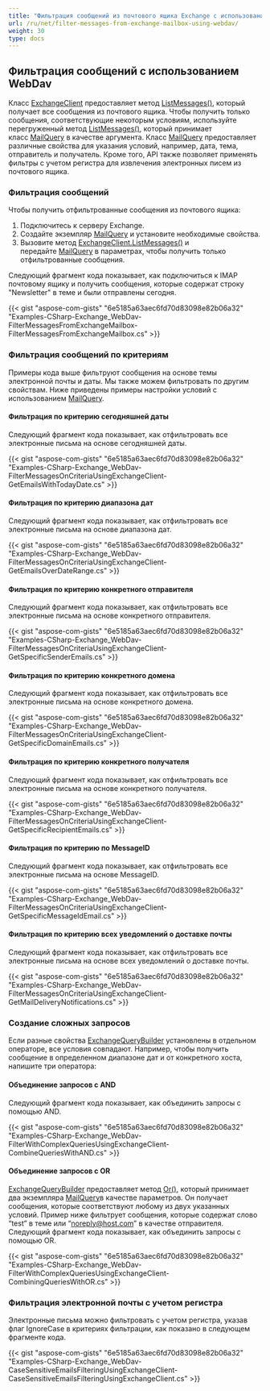 ```yaml
---
title: "Фильтрация сообщений из почтового ящика Exchange с использованием WebDav"
url: /ru/net/filter-messages-from-exchange-mailbox-using-webdav/
weight: 30
type: docs
---
```



## **Фильтрация сообщений с использованием WebDav**
Класс [ExchangeClient](https://apireference.aspose.com/email/net/aspose.email.clients.exchange.dav/exchangeclient) предоставляет метод [ListMessages()](https://apireference.aspose.com/email/net/aspose.email.clients.exchange.dav/exchangeclient/methods/listmessages/index), который получает все сообщения из почтового ящика. Чтобы получить только сообщения, соответствующие некоторым условиям, используйте перегруженный метод [ListMessages()](https://apireference.aspose.com/email/net/aspose.email.clients.exchange.dav.exchangeclient/listmessages/methods/2), который принимает класс [MailQuery](https://apireference.aspose.com/email/net/aspose.email.tools.search/mailquery) в качестве аргумента. Класс [MailQuery](https://apireference.aspose.com/email/net/aspose.email.tools.search/mailquery) предоставляет различные свойства для указания условий, например, дата, тема, отправитель и получатель. Кроме того, API также позволяет применять фильтры с учетом регистра для извлечения электронных писем из почтового ящика.
### **Фильтрация сообщений**
Чтобы получить отфильтрованные сообщения из почтового ящика:

1. Подключитесь к серверу Exchange.
1. Создайте экземпляр [MailQuery](https://apireference.aspose.com/email/net/aspose.email.tools.search/mailquery) и установите необходимые свойства.
1. Вызовите метод [ExchangeClient.ListMessages()](https://apireference.aspose.com/email/net/aspose.email.clients.exchange.dav.exchangeclient/listmessages/methods/2) и передайте [MailQuery](https://apireference.aspose.com/email/net/aspose.email.tools.search/mailquery) в параметрах, чтобы получить только отфильтрованные сообщения.

Следующий фрагмент кода показывает, как подключиться к IMAP почтовому ящику и получить сообщения, которые содержат строку "Newsletter" в теме и были отправлены сегодня.



{{< gist "aspose-com-gists" "6e5185a63aec6fd70d83098e82b06a32" "Examples-CSharp-Exchange_WebDav-FilterMessagesFromExchangeMailbox-FilterMessagesFromExchangeMailbox.cs" >}}
### **Фильтрация сообщений по критериям**
Примеры кода выше фильтруют сообщения на основе темы электронной почты и даты. Мы также можем фильтровать по другим свойствам. Ниже приведены примеры настройки условий с использованием [MailQuery](https://apireference.aspose.com/email/net/aspose.email.tools.search/mailquery).
#### **Фильтрация по критерию сегодняшней даты**
Следующий фрагмент кода показывает, как отфильтровать все электронные письма на основе сегодняшней даты.



{{< gist "aspose-com-gists" "6e5185a63aec6fd70d83098e82b06a32" "Examples-CSharp-Exchange_WebDav-FilterMessagesOnCriteriaUsingExchangeClient-GetEmailsWithTodayDate.cs" >}}
#### **Фильтрация по критерию диапазона дат**
Следующий фрагмент кода показывает, как отфильтровать все электронные письма на основе диапазона дат.

{{< gist "aspose-com-gists" "6e5185a63aec6fd70d83098e82b06a32" "Examples-CSharp-Exchange_WebDav-FilterMessagesOnCriteriaUsingExchangeClient-GetEmailsOverDateRange.cs" >}}
#### **Фильтрация по критерию конкретного отправителя**
Следующий фрагмент кода показывает, как отфильтровать все электронные письма на основе конкретного отправителя.



{{< gist "aspose-com-gists" "6e5185a63aec6fd70d83098e82b06a32" "Examples-CSharp-Exchange_WebDav-FilterMessagesOnCriteriaUsingExchangeClient-GetSpecificSenderEmails.cs" >}}
#### **Фильтрация по критерию конкретного домена**
Следующий фрагмент кода показывает, как отфильтровать все электронные письма на основе конкретного домена.



{{< gist "aspose-com-gists" "6e5185a63aec6fd70d83098e82b06a32" "Examples-CSharp-Exchange_WebDav-FilterMessagesOnCriteriaUsingExchangeClient-GetSpecificDomainEmails.cs" >}}
#### **Фильтрация по критерию конкретного получателя**
Следующий фрагмент кода показывает, как отфильтровать все электронные письма на основе конкретного получателя.



{{< gist "aspose-com-gists" "6e5185a63aec6fd70d83098e82b06a32" "Examples-CSharp-Exchange_WebDav-FilterMessagesOnCriteriaUsingExchangeClient-GetSpecificRecipientEmails.cs" >}}
#### **Фильтрация по критерию по MessageID**
Следующий фрагмент кода показывает, как отфильтровать все электронные письма на основе MessageID.



{{< gist "aspose-com-gists" "6e5185a63aec6fd70d83098e82b06a32" "Examples-CSharp-Exchange_WebDav-FilterMessagesOnCriteriaUsingExchangeClient-GetSpecificMessageIdEmail.cs" >}}
#### **Фильтрация по критерию всех уведомлений о доставке почты**
Следующий фрагмент кода показывает, как отфильтровать все электронные письма на основе всех уведомлений о доставке почты.



{{< gist "aspose-com-gists" "6e5185a63aec6fd70d83098e82b06a32" "Examples-CSharp-Exchange_WebDav-FilterMessagesOnCriteriaUsingExchangeClient-GetMailDeliveryNotifications.cs" >}}
### **Создание сложных запросов**
Если разные свойства [ExchangeQueryBuilder](https://apireference.aspose.com/email/net/aspose.email.clients.exchange/exchangequerybuilder) установлены в отдельном операторе, все условия совпадают. Например, чтобы получить сообщение в определенном диапазоне дат и от конкретного хоста, напишите три оператора:
#### **Объединение запросов с AND**
Следующий фрагмент кода показывает, как объединить запросы с помощью AND.



{{< gist "aspose-com-gists" "6e5185a63aec6fd70d83098e82b06a32" "Examples-CSharp-Exchange_WebDav-FilterWithComplexQueriesUsingExchangeClient-CombineQueriesWithAND.cs" >}}

#### **Объединение запросов с OR**

[ExchangeQueryBuilder](https://apireference.aspose.com/email/net/aspose.email.clients.exchange/exchangequerybuilder) предоставляет метод [Or()](https://apireference.aspose.com/email/net/aspose.email.tools.search/mailquerybuilder/methods/or), который принимает два экземпляра [MailQuery](https://apireference.aspose.com/email/net/aspose.email.tools.search/mailquery)в качестве параметров. Он получает сообщения, которые соответствуют любому из двух указанных условий. Пример ниже фильтрует сообщения, которые содержат слово “test” в теме или “noreply@host.com” в качестве отправителя. Следующий фрагмент кода показывает, как объединить запросы с помощью OR.



{{< gist "aspose-com-gists" "6e5185a63aec6fd70d83098e82b06a32" "Examples-CSharp-Exchange_WebDav-FilterWithComplexQueriesUsingExchangeClient-CombiningQueriesWithOR.cs" >}}
### **Фильтрация электронной почты с учетом регистра**
Электронные письма можно фильтровать с учетом регистра, указав флаг IgnoreCase в критериях фильтрации, как показано в следующем фрагменте кода.



{{< gist "aspose-com-gists" "6e5185a63aec6fd70d83098e82b06a32" "Examples-CSharp-Exchange_WebDav-CaseSensitiveEmailsFilteringUsingExchangeClient-CaseSensitiveEmailsFilteringUsingExchangeClient.cs" >}}